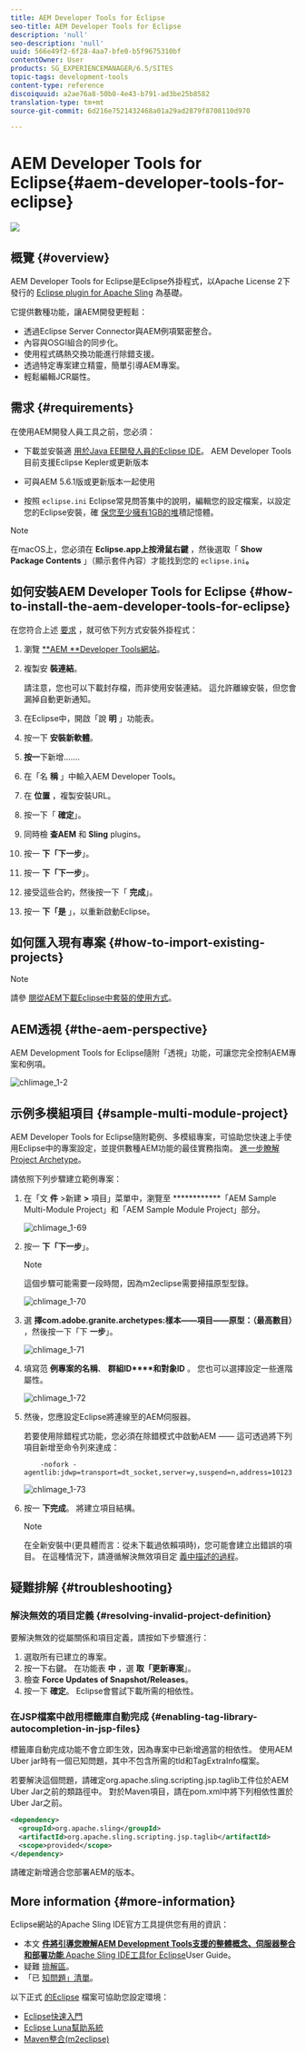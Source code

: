 ```yaml
---
title: AEM Developer Tools for Eclipse
seo-title: AEM Developer Tools for Eclipse
description: 'null'
seo-description: 'null'
uuid: 566e49f2-6f28-4aa7-bfe0-b5f9675310bf
contentOwner: User
products: SG_EXPERIENCEMANAGER/6.5/SITES
topic-tags: development-tools
content-type: reference
discoiquuid: a2ae76a8-50b0-4e43-b791-ad3be25b8582
translation-type: tm+mt
source-git-commit: 6d216e7521432468a01a29ad2879f8708110d970

---
```



# AEM Developer Tools for Eclipse{#aem-developer-tools-for-eclipse}

![](do-not-localize/chlimage_1-9.png)

## 概覽 {#overview}

AEM Developer Tools for Eclipse是Eclipse外掛程式，以Apache License 2下發行的 [Eclipse plugin for Apache Sling](https://sling.apache.org/documentation/development/ide-tooling.html) 為基礎。

它提供數種功能，讓AEM開發更輕鬆：

* 透過Eclipse Server Connector與AEM例項緊密整合。
* 內容與OSGI組合的同步化。
* 使用程式碼熱交換功能進行除錯支援。
* 透過特定專案建立精靈，簡單引導AEM專案。
* 輕鬆編輯JCR屬性。

## 需求 {#requirements}

在使用AEM開發人員工具之前，您必須：

* 下載並安裝適 [用於Java EE開發人員的Eclipse IDE](https://eclipse.org/downloads/packages/eclipse-ide-java-ee-developers/lunar)。 AEM Developer Tools目前支援Eclipse Kepler或更新版本

* 可與AEM 5.6.1版或更新版本一起使用
* 按照 `eclipse.ini` Eclipse常見問答集中的說明，編輯您的設定檔案，以設定您的Eclipse安裝，確 [保您至少擁有1GB的堆](https://wiki.eclipse.org/FAQ_How_do_I_increase_the_heap_size_available_to_Eclipse%3F)積記憶體。

>[!NOTE]
>
>在macOS上，您必須在 **Eclipse.app上按滑鼠右鍵** ，然後選取「 **Show Package Contents** 」（顯示套件內容）才能找到您的 `eclipse.ini`**。**

## 如何安裝AEM Developer Tools for Eclipse {#how-to-install-the-aem-developer-tools-for-eclipse}

在您符合上述 [要求](#requirements) ，就可依下列方式安裝外掛程式：

1. 瀏覽 [**AEM **Developer Tools網站](https://eclipse.adobe.com/aem/dev-tools/)。

1. 複製安 **裝連結**。

   請注意，您也可以下載封存檔，而非使用安裝連結。 這允許離線安裝，但您會漏掉自動更新通知。

1. 在Eclipse中，開啟「說 **明** 」功能表。
1. 按一下 **安裝新軟體**。
1. **按一**&#x200B;下新增…….
1. 在「名 **稱** 」中輸入AEM Developer Tools。
1. 在 **位置** ，複製安裝URL。
1. 按一下「 **確定**」。
1. 同時檢 **查AEM** 和 **Sling** plugins。
1. 按一 **下「下一步**」。
1. 按一 **下「下一步**」。
1. 接受這些合約，然後按一下「 **完成**」。
1. 按一 **下「是** 」，以重新啟動Eclipse。

## 如何匯入現有專案 {#how-to-import-existing-projects}

>[!NOTE]
>
>請參 [閱從AEM下載Eclipse中套裝的使用方式](https://stackoverflow.com/questions/29699726/how-to-work-with-a-bundle-in-eclipse-when-it-was-downloaded-from-aem/29705407#29705407)。

## AEM透視 {#the-aem-perspective}

AEM Development Tools for Eclipse隨附「透視」功能，可讓您完全控制AEM專案和例項。

![chlimage_1-2](assets/chlimage_1-2a.jpeg)

## 示例多模組項目 {#sample-multi-module-project}

AEM Developer Tools for Eclipse隨附範例、多模組專案，可協助您快速上手使用Eclipse中的專案設定，並提供數種AEM功能的最佳實務指南。 [進一步瞭解Project Archetype](https://github.com/Adobe-Marketing-Cloud/aem-project-archetype)。

請依照下列步驟建立範例專案：

1. 在「文 **件** >新建 **>** 項目」菜單中，瀏覽至 ************「AEM Sample Multi-Module Project」和「AEM Sample Module Project」部分。

   ![chlimage_1-69](assets/chlimage_1-69a.png)

1. 按一 **下「下一步**」。

   >[!NOTE]
   >
   >這個步驟可能需要一段時間，因為m2eclipse需要掃描原型型錄。

   ![chlimage_1-70](assets/chlimage_1-70a.png)

1. 選 **擇com.adobe.granite.archetypes:樣本——項目——原型：（最高數目）** ，然後按一下「下 **一步**」。

   ![chlimage_1-71](assets/chlimage_1-71a.png)

1. 填寫范 **例專案的名稱**、 **群組ID****和對象ID** 。 您也可以選擇設定一些進階屬性。

   ![chlimage_1-72](assets/chlimage_1-72a.png)

1. 然後，您應設定Eclipse將連線至的AEM伺服器。

   若要使用除錯程式功能，您必須在除錯模式中啟動AEM —— 這可透過將下列項目新增至命令列來達成：

   ```
       -nofork -agentlib:jdwp=transport=dt_socket,server=y,suspend=n,address=10123
   ```

   ![chlimage_1-73](assets/chlimage_1-73a.png)

1. 按一 **下完成**。 將建立項目結構。

   >[!NOTE]
   >
   >在全新安裝中(更具體而言：從未下載過依賴項時)，您可能會建立出錯誤的項目。 在這種情況下，請遵循解決無效項目定 [義中描述的過程](#resolving-invalid-project-definition)。

## 疑難排解 {#troubleshooting}

### 解決無效的項目定義 {#resolving-invalid-project-definition}

要解決無效的從屬關係和項目定義，請按如下步驟進行：

1. 選取所有已建立的專案。
1. 按一下右鍵。 在功能表 **中** ，選 **取「更新專案**」。
1. 檢查 **Force Updates of Snapshot/Releases**。
1. 按一下 **確定**。 Eclipse會嘗試下載所需的相依性。

### 在JSP檔案中啟用標籤庫自動完成 {#enabling-tag-library-autocompletion-in-jsp-files}

標籤庫自動完成功能不會立即生效，因為專案中已新增適當的相依性。 使用AEM Uber jar時有一個已知問題，其中不包含所需的tld和TagExtraInfo檔案。

若要解決這個問題，請確定org.apache.sling.scripting.jsp.taglib工件位於AEM Uber Jar之前的類路徑中。 對於Maven項目，請在pom.xml中將下列相依性置於Uber Jar之前。

```xml
<dependency>
  <groupId>org.apache.sling</groupId>
  <artifactId>org.apache.sling.scripting.jsp.taglib</artifactId>
  <scope>provided</scope>
</dependency>
```

請確定新增適合您部署AEM的版本。

## More information {#more-information}

Eclipse網站的Apache Sling IDE官方工具提供您有用的資訊：

* 本文 [**件將引導您瞭解AEM Development Tools支援的整體概念、伺服器整合和部署功能&#x200B;**,Apache Sling IDE工具for Eclipse](https://sling.apache.org/documentation/development/ide-tooling.html)User Guide。
* 疑難 [排解區](https://sling.apache.org/documentation/development/ide-tooling.html#troubleshooting)。
* 「已 [知問題」清單](https://sling.apache.org/documentation/development/ide-tooling.html#known-issues)。

以下正式 [的Eclipse](https://eclipse.org/) 檔案可協助您設定環境：

* [Eclipse快速入門](https://eclipse.org/users/)
* [Eclipse Luna幫助系統](https://help.eclipse.org/luna/index.jsp)
* [Maven整合(m2eclipse)](https://www.eclipse.org/m2e/)

